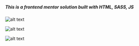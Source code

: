 ##### This is a  frontend mentor solution built with HTML, SASS, JS

![alt text](https://github.com/Oluwaseun-Oyewole/calcJS/blob/main/Capture.PNG?raw=true)

![alt text](https://github.com/Oluwaseun-Oyewole/calcJS/blob/main/Capture1.PNG?raw=true)

![alt text](https://github.com/Oluwaseun-Oyewole/calcJS/blob/main/Capture2.PNG?raw=true)

